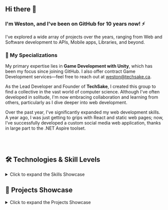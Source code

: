 ## Hi there 👋
### I'm Weston, and I've been on GitHub for 10 years now! ⚡

I've explored a wide array of projects over the years, ranging from Web and Software development to APIs, Mobile apps, Libraries, and beyond.

### 🔧 My Specializations
My primary expertise lies in **Game Development with Unity**, which has been my focus since joining GitHub. I also offer contract Game Development services—feel free to reach out at [weston@techsake.ca](mailto:weston@techsake.ca).

As the Lead Developer and Founder of **TechSake**, I created this group to find a collective in the vast world of computer science. Although I've often developed in solitude, I'm now embracing collaboration and learning from others, particularly as I dive deeper into web development.

Over the past year, I've significantly expanded my web development skills. A year ago, I was just getting to grips with React and static web pages; now, I’ve successfully developed a custom social media web application, thanks in large part to the .NET Aspire toolset.

<br/>
<br/>

## 🛠️ Technologies & Skill Levels

<details>
  <summary>Click to expand the Skills Showcase</summary>

- **C#**  
  <img src="https://static-00.iconduck.com/assets.00/c-sharp-c-icon-1822x2048-wuf3ijab.png" alt="C# Icon" width="50" />  
  Advanced – Projects: [Project 1](#), [Project 2](#)
  
- **Java**  
  <img src="https://cdn-icons-png.flaticon.com/512/226/226777.png" alt="Java Icon" width="50" />  
  Intermediate – Projects: [Project 1](#), [Project 2](#)

- **HTML/CSS**  
  <img src="https://meghangutshall.com/img/post-images/html-css.png" alt="HTML/CSS Icon" width="75" />  
  Advanced – Projects: [Project 1](#), [Project 2](#)
  
- **JavaScript/TypeScript**  
  <img src="https://www.adm.ee/wordpress/wp-content/uploads/2023/12/javascript_and_typescript-1.jpg" alt="JS/TS Icon" width="75" />  
  Proficient – Projects: [Project 1](#), [Project 2](#)

- **Python**  
  <img src="https://cdn.iconscout.com/icon/free/png-256/free-python-logo-icon-download-in-svg-png-gif-file-formats--technology-social-media-vol-5-pack-logos-icons-3030224.png?f=webp" alt="Python Icon" width="50" />  
  Proficient – Projects: [Project 1](#)
  
- **Lua**  
  <img src="https://upload.wikimedia.org/wikipedia/commons/thumb/c/cf/Lua-Logo.svg/2048px-Lua-Logo.svg.png" alt="Lua Icon" width="50" />  
  Novice – Projects: [Project 1](#)
  
- **Dart (Flutter)**  
  <img src="https://upload.wikimedia.org/wikipedia/commons/thumb/9/91/Dart-logo-icon.svg/2048px-Dart-logo-icon.svg.png" alt="Dart Icon" width="50" />  
  Novice – Projects: [Project 1](#)

</details>

## 📸 Projects Showcase

<details>
  <summary>Click to expand the Projects Showcase</summary>

  ### 1. Social Tab Interface
  ![Social Tab Interface](images/mobilgame.png)
  
  A snapshot from one of my Unity projects showcasing the social interaction interface. This screen allows players to manage their friends and incoming requests in a clean, user-friendly layout.

  ---

  ### 2. Base Building Interface
  ![Base Building Interface](images/mobegame.png)
  
  This is the base building interface where players can manage and upgrade their structures. The clean UI makes it easy for players to navigate through different building options.

  ---

  ### 3. Image Ninja - Image Editing Tool
  ![Image Ninja Tool](images/imageninja.png)
  
  An image editing software I developed called "Image Ninja," which allows users to crop, apply filters, adjust colors, and even upscale images with AI tools. The intuitive UI ensures a smooth user experience.

  ---

  ### 4. RPG Battle Interface
  ![RPG Battle Interface](images/600d.png)
  
  A dark-themed battle interface for an RPG game I'm developing. It features a strategic combat system where players can manage their skills and abilities against enemies.

  ---

  ### 5. GraviCube Game Menu
  ![GraviCube Game Menu](images/gravicube.png)
  
  The main menu for my game "GraviCube," offering options to continue, select levels, choose skins, and access the editor. The vibrant colors and clean layout ensure an engaging user experience.

  ---

  ### 6. GraviCube Level Selection
  ![GraviCube Level Selection](images/gravicubeitems.png)
  
  The level selection screen in "GraviCube," featuring a clear and simple design for navigating different stages of the game.

  ---

  ### 7. Inventory System in RPG
  ![Inventory System in RPG](images/hvm.png)
  
  An inventory system interface from an RPG game, displaying various equipment slots and items available in the store. The design emphasizes clarity and ease of use.

  ---

  ### 8. User List Interface in Web Application
  ![User List Interface](images/socmed.png)
  
  A user management interface from a web application I built. This page allows admins to view and manage user accounts efficiently, with options to delete accounts directly from the UI.

</details>

<!--
**turacept/turacept** is a ✨ _special_ ✨ repository because its `README.md` (this file) appears on your GitHub profile.

Here are some ideas to get you started:

--🔭 I’m currently working on ...
- 🌱 I’m currently learning ...
- 👯 I’m looking to collaborate on ...
- 🤔 I’m looking for help with ...
- 💬 Ask me about ...
- 📫 How to reach me: ...
- 😄 Pronouns: ...
- ⚡ Fun fact: ...
-->
